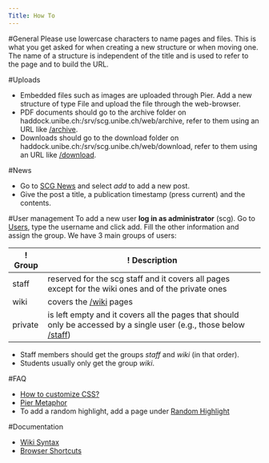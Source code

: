 ```yaml
---
Title: How To
---
```


#General
Please use lowercase characters to name pages and files. This is what you get asked for when creating a new structure or when moving one. The name of a structure is independent of the title and is used to refer to the page and to build the URL.

#Uploads

-  Embedded files such as images are uploaded through Pier. Add a new structure of type File and upload the file through the web-browser.
-  PDF documents should go to the archive folder on haddock.unibe.ch:/srv/scg.unibe.ch/web/archive, refer to them using an URL like [/archive](/archive).
-  Downloads should go to the download folder on haddock.unibe.ch:/srv/scg.unibe.ch/web/download, refer to them using an URL like [/download](%assets_url%/download).

#News

-  Go to [SCG News](%base_url%/news) and select *add* to add a new post.
-  Give the post a title, a publication timestamp (press current) and the contents.

#User management
To add a new user **log in as administrator** (scg). Go to [Users](%base_url%/system/management/users), type the username and click add. Fill the other information and assign the group. We have 3 main groups of users:


|! Group  |! Description
|---|---
| staff   | reserved for the scg staff and it covers all pages except for the wiki ones and of the private ones
| wiki    | covers the [/wiki](%base_url%/wiki) pages
| private | is left empty and it covers all the pages that should only be accessed by a single user (e.g., those below [/staff](%base_url%/staff))


-  Staff members should get the groups *staff* and *wiki* (in that order).
-  Students usually only get the group *wiki*.

#FAQ

-  [How to customize CSS?](%base_url%/system/howto/customize-css)
-  [Pier Metaphor](%base_url%/system/howto/pier-metaphor)
-  To add a random highlight, add a page under [Random Highlight](%base_url%/system/components/randomhighlight)

#Documentation

-  [Wiki Syntax](http://www.piercms.com/doc/syntax)
-  [Browser Shortcuts](http://www.piercms.com/doc/shortcuts)
